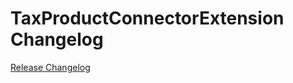# TaxProductConnectorExtension Changelog

[Release Changelog](https://github.com/spryker/tax-product-connector-extension/releases)
